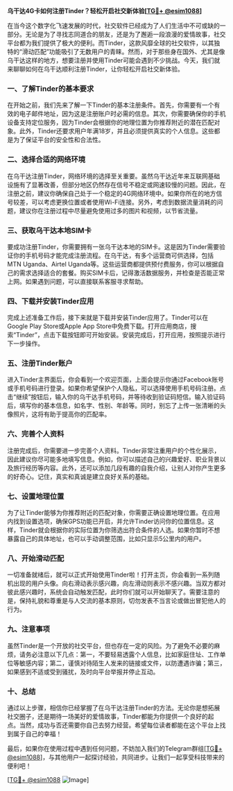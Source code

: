 **乌干达4G卡如何注册Tinder？轻松开启社交新体验[[TG💪+ @esim1088](https://t.me/s/esim1088)]**

在当今这个数字化飞速发展的时代，社交软件已经成为了人们生活中不可或缺的一部分。无论是为了寻找志同道合的朋友，还是为了邂逅一段浪漫的爱情故事，社交平台都为我们提供了极大的便利。而Tinder，这款风靡全球的社交软件，以其独特的“滑动匹配”功能吸引了无数用户的青睐。然而，对于那些身在国外、尤其是像乌干达这样的地方，想要注册并使用Tinder可能会遇到不少挑战。今天，我们就来聊聊如何在乌干达顺利注册Tinder，让你轻松开启社交新体验。

### 一、了解Tinder的基本要求

在开始之前，我们先来了解一下Tinder的基本注册条件。首先，你需要有一个有效的电子邮件地址，因为这是注册账户时必需的信息。其次，你需要确保你的手机设备支持定位服务，因为Tinder会根据你的地理位置为你推荐附近的潜在匹配对象。此外，Tinder还要求用户年满18岁，并且必须提供真实的个人信息。这些都是为了保证平台的安全性和合法性。

### 二、选择合适的网络环境

在乌干达注册Tinder，网络环境的选择至关重要。虽然乌干达近年来互联网基础设施有了显著改善，但部分地区仍然存在信号不稳定或网速较慢的问题。因此，在注册之前，建议你确保自己处于一个稳定的4G网络环境中。如果你所在的地方信号较差，可以考虑更换位置或者使用Wi-Fi连接。另外，考虑到数据流量消耗的问题，建议你在注册过程中尽量避免使用过多的图片和视频，以节省流量。

### 三、获取乌干达本地SIM卡

要成功注册Tinder，你需要拥有一张乌干达本地的SIM卡。这是因为Tinder需要验证你的手机号码才能完成注册流程。在乌干达，有多个运营商可供选择，包括MTN Uganda、Airtel Uganda等。这些运营商都提供预付费服务，你可以根据自己的需求选择适合的套餐。购买SIM卡后，记得激活数据服务，并检查是否能正常上网。如果遇到问题，可以直接联系客服寻求帮助。

### 四、下载并安装Tinder应用

完成上述准备工作后，接下来就是下载并安装Tinder应用了。Tinder可以在Google Play Store或Apple App Store中免费下载。打开应用商店，搜索“Tinder”，点击下载按钮即可开始安装。安装完成后，打开应用，按照提示进行下一步操作。

### 五、注册Tinder账户

进入Tinder主界面后，你会看到一个欢迎页面，上面会提示你通过Facebook账号或手机号码进行登录。如果你希望保护个人隐私，可以选择使用手机号码注册。点击“继续”按钮后，输入你的乌干达手机号码，并等待收到验证码短信。输入验证码后，填写你的基本信息，如名字、性别、年龄等。同时，别忘了上传一张清晰的头像照片，这将有助于提高你的匹配率。

### 六、完善个人资料

注册完成后，你需要进一步完善个人资料。Tinder非常注重用户的个性化展示，因此建议你尽可能多地填写信息。例如，你可以描述自己的兴趣爱好、职业背景以及旅行经历等内容。此外，还可以添加几段有趣的自我介绍，让别人对你产生更多的好奇心。记住，真实和真诚是建立良好关系的基础。

### 七、设置地理位置

为了让Tinder能够为你推荐附近的匹配对象，你需要正确设置地理位置。在应用内找到设置选项，确保GPS功能已开启，并允许Tinder访问你的位置信息。这样，Tinder就会根据你的实际位置为你筛选出符合条件的人选。如果你暂时不想暴露自己的具体地址，也可以手动调整范围，比如只显示5公里内的用户。

### 八、开始滑动匹配

一切准备就绪后，就可以正式开始使用Tinder啦！打开主页，你会看到一系列随机出现的用户头像。向右滑动表示感兴趣，向左滑动则表示不感兴趣。当双方都对彼此感兴趣时，系统会自动触发匹配，此时你们就可以开始聊天了。需要注意的是，保持礼貌和尊重是与人交流的基本原则，切勿发表不当言论或做出冒犯他人的行为。

### 九、注意事项

虽然Tinder是一个开放的社交平台，但也存在一定的风险。为了避免不必要的麻烦，请务必注意以下几点：第一，不要轻易透露个人信息，比如家庭住址、工作单位等敏感内容；第二，谨慎对待陌生人发来的链接或文件，以防遭遇诈骗；第三，如果感到不适或受到骚扰，及时向平台举报并停止互动。

### 十、总结

通过以上步骤，相信你已经掌握了在乌干达注册Tinder的方法。无论你是想拓展社交圈子，还是期待一场美好的爱情故事，Tinder都能为你提供一个良好的起点。当然，成功与否还需要你自己去努力经营。希望每位读者都能在这个平台上找到属于自己的幸福！

最后，如果你在使用过程中遇到任何问题，不妨加入我们的Telegram群组[[TG💪+ @esim1088](https://t.me/s/esim1088)]，与其他用户一起探讨经验，共同进步。让我们一起享受科技带来的便利吧！

[[TG💪+ @esim1088](https://t.me/s/esim1088) ![Image](https://i.postimg.cc/4NQfJmqS/Snipaste-2025-05-13-00-14-12.png)]